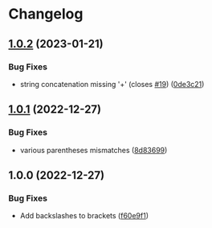 # Changelog

## [1.0.2](https://github.com/RalphHightower/NANPATelephoneFormatDetection/compare/v1.0.1...v1.0.2) (2023-01-21)


### Bug Fixes

* string concatenation missing '+' (closes [#19](https://github.com/RalphHightower/NANPATelephoneFormatDetection/issues/19)) ([0de3c21](https://github.com/RalphHightower/NANPATelephoneFormatDetection/commit/0de3c2148233aaf426f5fca3bfb3566952aa5e9c))

## [1.0.1](https://github.com/RalphHightower/NANPATelephoneFormatDetection/compare/v1.0.0...v1.0.1) (2022-12-27)


### Bug Fixes

* various parentheses mismatches ([8d83699](https://github.com/RalphHightower/NANPATelephoneFormatDetection/commit/8d83699333e5433dbbf00426b2481d88c0e401cc))

## 1.0.0 (2022-12-27)


### Bug Fixes

* Add backslashes to brackets ([f60e9f1](https://github.com/RalphHightower/NANPATelephoneFormatDetection/commit/f60e9f1a254c01ba141e65050c987804901fd8dc))
